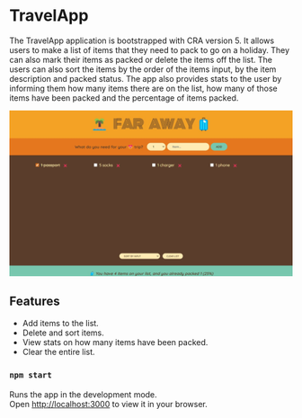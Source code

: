 # TravelApp
The TravelApp application is bootstrapped with CRA version 5. It allows users to make a list of items that they need to pack to go on a holiday. They can also mark their items as packed or delete the items off the list. The users can also sort the items by the order of the items input, by the item description and packed status. The app also provides stats to the user by informing them how many items there are on the list, how many of those items have been packed and the percentage of items packed.

![DemoImg](./src/assets/travelApp.jpg)

## Features
- Add items to the list.
- Delete and sort items.
- View stats on how many items have been packed.
- Clear the entire list.

### `npm start`

Runs the app in the development mode.\
Open [http://localhost:3000](http://localhost:3000) to view it in your browser.
